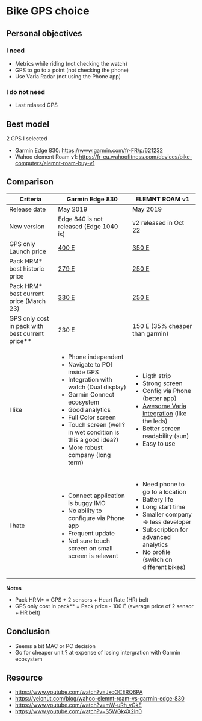 # Bike GPS choice

## Personal objectives

### I need

- Metrics while riding (not checking the watch)
- GPS to go to a point (not checking the phone)
- Use Varia Radar (not using the Phone app)

### I do not need

- Last relased GPS

## Best model

2 GPS I selected
- Garmin Edge 830: https://www.garmin.com/fr-FR/p/621232
- Wahoo element Roam v1: https://fr-eu.wahoofitness.com/devices/bike-computers/elemnt-roam-buy-v1

##  Comparison

| Criteria    | Garmin Edge 830 | ELEMNT ROAM v1 |
| ----------- | --------------- | ---------------|
| Release date | May 2019        | May 2019 |
| New version  | Edge 840 is not released (Edge 1040 is) | v2 released in Oct 22 | 
| GPS only Launch price| [400 E](https://www.velo101.com/materiels/accessoire/test-du-garmin-edge-830/)      | [350 E](https://www.vojomag.com/test-compteur-gps-wahoo-elemnt-roam-simple-mais-tres-complet/)
| Pack HRM* best historic price  | [279 E](https://www.dealabs.com/bons-plans/compteur-velo-gps-garmin-edge-830-pack-performance-capteur-cadence-vitesse-et-cardio-2447152)      | [250 E](https://fr-eu.wahoofitness.com/devices/bike-computers/elemnt-roam-bundle-buy-v1)
| Pack HRM* best current price (March 23) | [330 E](https://www.tradeinn.com/bikeinn/fr/garmin-computer-velo-edge-830-pack-hrm/137180534/p?queryID=aa0bab76ab45c303121d6585d8e9a3d2&buscador_search)      | [250 E](https://fr-eu.wahoofitness.com/devices/bike-computers/elemnt-roam-bundle-buy-v1)
| GPS only cost in pack with best current price** | 230 E | 150 E (35% cheaper than garmin)
| I like | <ul><li>Phone independent</li><li>Navigate to POI inside GPS</li><li>Integration with watch (Dual display)</li><li>Garmin Connect ecosystem</li><li>Good analytics</li><li>Full Color screen</li><li>Touch screen (well? in wet condition is this a good idea?)</li><li>More robust company (long term)</li></ul>  | <ul><li>Ligth strip</li><li>Strong screen</li><li>Config via Phone (better app)</li><li>[Awesome Varia integration](https://www.youtube.com/watch?v=jIzql3rrPpc&t=123s) (like the leds)</li><li>Better screen readability (sun)</li><li>Easy to use</li></ul> |
| I hate | <ul><li>Connect application is buggy IMO</li><li>No ability to configure via Phone app </li><li>Frequent update</li><li>Not sure touch screen on small screen is relevant</li></ul>  | <ul><li>Need phone to go to a location </li><li>Battery life </li><li>Long start time</li><li>Smaller company -> less developer</li><li>Subscription for advanced analytics</li><li>No profile (switch on different bikes)</li></ul> |


**Notes**

- Pack HRM* = GPS + 2 sensors + Heart Rate (HR) belt
- GPS only cost in pack** = Pack price - 100 E (average price of 2 sensor + HR belt)


## Conclusion

- Seems a bit MAC or PC decision
- Go for cheaper unit ? at expense of losing intergration with Garmin ecosystem



## Resource

- https://www.youtube.com/watch?v=JxoOCERQ6PA
- https://velonut.com/blog/wahoo-elemnt-roam-vs-garmin-edge-830
- https://www.youtube.com/watch?v=mW-uRh_vGkE
- https://www.youtube.com/watch?v=S5WGk4X2In0